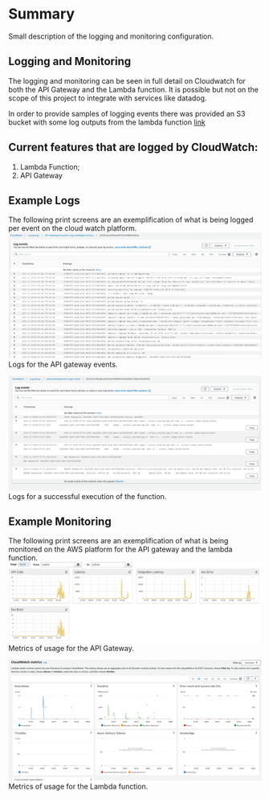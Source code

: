 # Summary

Small description of the logging and monitoring configuration.

## Logging and Monitoring
The logging and monitoring can be seen in full detail on Cloudwatch for both the API Gateway and the Lambda function.
It is possible but not on the scope of this project to integrate with services like datadog.

In order to provide samples of logging events there was provided an S3 bucket with some log outputs from the lambda function [link](key.s3)

## Current features that are logged by CloudWatch: 

1. Lambda Function; 
2. API Gateway

## Example Logs

The following print screens are an exemplification of what is being logged per event on the cloud watch platform.
![Prescreen API Gateway Logs](printscreens/cloud_watch_api_gateway_logs.png "API Gateway")
Logs for the API gateway events.

![Prescreen Lambda Function Logs](printscreens/cloud_watch_lambda_logs.png "Lambda Function")
Logs for a successful execution of the function.

## Example Monitoring

The following print screens are an exemplification of what is being monitored on the AWS platform for the API gateway and the lambda function.
![Prescreen API Gateway Metrics](printscreens/api_gateway_metrics.png "API Gateway")
Metrics of usage for the API Gateway.

![Prescreen Lambda Function Metrics](printscreens/lambda_metrics.png "Lambda Function")
Metrics of usage for the Lambda function.
